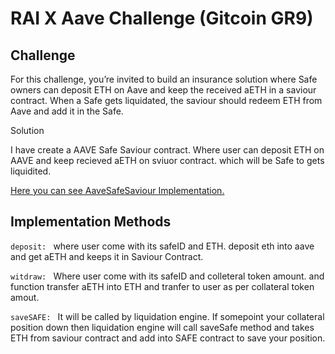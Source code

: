 # RAI X Aave Challenge (Gitcoin GR9)

## Challenge

For this challenge, you’re invited to build an insurance solution where Safe owners can deposit ETH on Aave and keep the received aETH in a saviour contract. When a Safe gets liquidated, the saviour should redeem ETH from Aave and add it in the Safe.

Solution

I have create a AAVE Safe Saviour contract. Where user can deposit ETH on AAVE and keep recieved aETH on sviuor contract. which will be Safe to gets liquidited.

[Here you can see AaveSafeSaviour Implementation.](https://github.com/sunnyRK/RAI-AAVE-GR9/blob/master/src/saviours/AaveSafeSaviour.sol)

## Implementation Methods

`deposit: ` where user come with its safeID and ETH. deposit eth into aave and get aETH and keeps it in Saviour Contract.

`witdraw: ` Where user come with its safeID and colleteral token amount. and function transfer aETH into ETH and tranfer to user as per collateral token amout.

`saveSAFE: ` It will be called by liquidation engine. If somepoint your collateral position down then liquidation engine will call saveSafe method and takes ETH from saviour contract and add into SAFE contract to save your position.